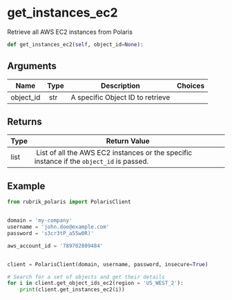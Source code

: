 # get_instances_ec2

Retrieve all AWS EC2 instances from Polaris

```py
def get_instances_ec2(self, object_id=None):
```

## Arguments

| Name        | Type | Description                                                                 | Choices |
|-------------|------|-----------------------------------------------------------------------------|---------|
| object_id  | str | A specific Object ID to retrieve |  |


## Returns

| Type | Return Value                                                                                  |
|------|-----------------------------------------------------------------------------------------------|
| list | List of all the AWS EC2 instances or the specific instance if the `object_id` is passed. |



## Example

```py
from rubrik_polaris import PolarisClient


domain = 'my-company'
username = 'john.doe@example.com'
password = 's3cr3tP_a55w0R)'

aws_account_id = '789702809484'


client = PolarisClient(domain, username, password, insecure=True)

# Search for a set of objects and get their details
for i in client.get_object_ids_ec2(region = 'US_WEST_2'):
    print(client.get_instances_ec2(i))

```
